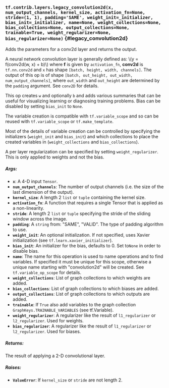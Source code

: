 ### `tf.contrib.layers.legacy_convolution2d(x, num_output_channels, kernel_size, activation_fn=None, stride=(1, 1), padding='SAME', weight_init=_initializer, bias_init=_initializer, name=None, weight_collections=None, bias_collections=None, output_collections=None, trainable=True, weight_regularizer=None, bias_regularizer=None)` {#legacy_convolution2d}

Adds the parameters for a conv2d layer and returns the output.

A neural network convolution layer is generally defined as:
\\(y = f(conv2d(w, x) + b)\\) where **f** is given by `activation_fn`,
**conv2d** is `tf.nn.conv2d` and `x` has shape
`[batch, height, width, channels]`. The output of this op is of shape
`[batch, out_height, out_width, num_output_channels]`, where `out_width` and
`out_height` are determined by the `padding` argument. See `conv2D` for
details.

This op creates `w` and optionally `b` and adds various summaries that can be
useful for visualizing learning or diagnosing training problems. Bias can be
disabled by setting `bias_init` to `None`.

The variable creation is compatible with `tf.variable_scope` and so can be
reused with `tf.variable_scope` or `tf.make_template`.

Most of the details of variable creation can be controlled by specifying the
initializers (`weight_init` and `bias_init`) and which collections to place
the created variables in (`weight_collections` and `bias_collections`).

A per layer regularization can be specified by setting `weight_regularizer`.
This is only applied to weights and not the bias.

##### Args:


*  <b>`x`</b>: A 4-D input `Tensor`.
*  <b>`num_output_channels`</b>: The number of output channels (i.e. the size of the
    last dimension of the output).
*  <b>`kernel_size`</b>: A length 2 `list` or `tuple` containing the kernel size.
*  <b>`activation_fn`</b>: A function that requires a single Tensor that is applied as a
    non-linearity.
*  <b>`stride`</b>: A length 2 `list` or `tuple` specifying the stride of the sliding
    window across the image.
*  <b>`padding`</b>: A `string` from: "SAME", "VALID". The type of padding algorithm to
    use.
*  <b>`weight_init`</b>: An optional initialization. If not specified, uses Xavier
    initialization (see `tf.learn.xavier_initializer`).
*  <b>`bias_init`</b>: An initializer for the bias, defaults to 0. Set to`None` in order
    to disable bias.
*  <b>`name`</b>: The name for this operation is used to name operations and to find
    variables. If specified it must be unique for this scope, otherwise a
    unique name starting with "convolution2d" will be created.  See
    `tf.variable_op_scope` for details.
*  <b>`weight_collections`</b>: List of graph collections to which weights are added.
*  <b>`bias_collections`</b>: List of graph collections to which biases are added.
*  <b>`output_collections`</b>: List of graph collections to which outputs are added.
*  <b>`trainable`</b>: If `True` also add variables to the graph collection
    `GraphKeys.TRAINABLE_VARIABLES` (see tf.Variable).
*  <b>`weight_regularizer`</b>: A regularizer like the result of
    `l1_regularizer` or `l2_regularizer`. Used for weights.
*  <b>`bias_regularizer`</b>: A regularizer like the result of
    `l1_regularizer` or `l2_regularizer`. Used for biases.

##### Returns:

  The result of applying a 2-D convolutional layer.

##### Raises:


*  <b>`ValueError`</b>: If `kernel_size` or `stride` are not length 2.

